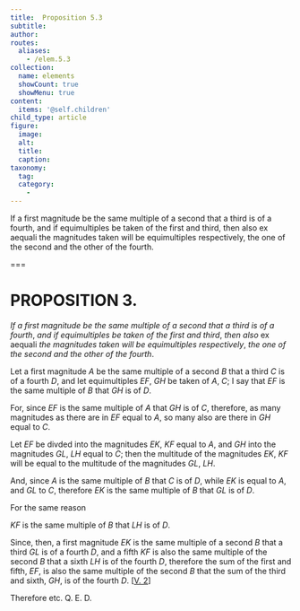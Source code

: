 ```yaml
---
title:  Proposition 5.3
subtitle: 
author:
routes:
  aliases:
    - /elem.5.3
collection:
  name: elements
  showCount: true
  showMenu: true
content:
  items: '@self.children'
child_type: article
figure:
  image:
  alt:
  title:
  caption:
taxonomy:
  tag:
  category:
    - 
---
```


<p><emph>If a first magnitude be the same multiple of a second that a third is of a fourth</emph>, <emph>and if equimultiples be taken of the first and third</emph>, <emph>then also</emph> ex aequali <emph>the magnitudes taken will be equimultiples respectively</emph>, <emph>the one of the second and the other of the fourth</emph>. </p>

===

<h1>PROPOSITION 3.</h1>
<p><em>If a first magnitude be the same multiple of a second that a third is of a fourth</em>, <em>and if equimultiples be taken of the first and third</em>, <em>then also</em> ex aequali <em>the magnitudes taken will be equimultiples respectively</em>, <em>the one of the second and the other of the fourth</em>. </p>

<p>Let a first magnitude <em>A</em> be the same multiple of a second <em>B</em> that a third <em>C</em> is of a fourth <em>D</em>, and let equimultiples <em>EF</em>, <em>GH</em> be taken of <em>A</em>, <em>C</em>; I say that <em>EF</em> is the same multiple of <em>B</em> that <em>GH</em> is of <em>D</em>. </p>

<p>For, since <em>EF</em> is the same multiple of <em>A</em> that <em>GH</em> is of <em>C</em>, therefore, as many magnitudes as there are in <em>EF</em> equal to <em>A</em>, so many also are there in <em>GH</em> equal to <em>C</em>. <pb n="141"/></p>

<p>Let <em>EF</em> be divded into the magnitudes <em>EK</em>, <em>KF</em> equal to <em>A</em>, and <em>GH</em> into the magnitudes <em>GL</em>, <em>LH</em> equal to <em>C</em>; then the multitude of the magnitudes <em>EK</em>, <em>KF</em> will be equal to the multitude of the magnitudes <em>GL</em>, <em>LH</em>. 
      </p>

<p>And, since <em>A</em> is the same multiple of <em>B</em> that <em>C</em> is of <em>D</em>, while <em>EK</em> is equal to <em>A</em>, and <em>GL</em> to <em>C</em>, therefore <em>EK</em> is the same multiple of <em>B</em> that <em>GL</em> is of <em>D</em>. </p>

<p>For the same reason </p>

<p><em>KF</em> is the same multiple of <em>B</em> that <em>LH</em> is of <em>D</em>. </p>

<p>Since, then, a first magnitude <em>EK</em> is the same multiple of a second <em>B</em> that a third <em>GL</em> is of a fourth <em>D</em>, and a fifth <em>KF</em> is also the same multiple of the second <em>B</em> that a sixth <em>LH</em> is of the fourth <em>D</em>, therefore the sum of the first and fifth, <em>EF</em>, is also the same multiple of the second <em>B</em> that the sum of the third and sixth, <em>GH</em>, is of the fourth <em>D</em>. [<a href="/elem.5.2">V. 2</a>] </p>

<p>Therefore etc. Q. E. D.</p>
